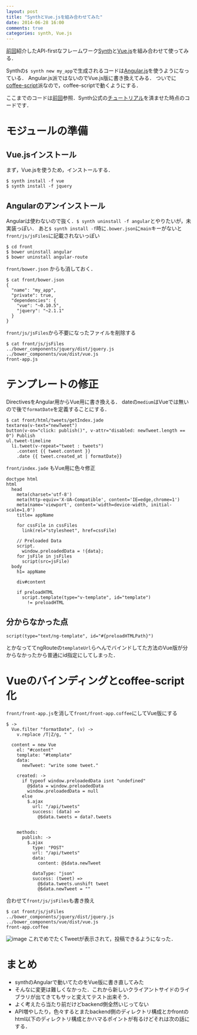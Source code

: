 ```yaml
---
layout: post
title: "SynthとVue.jsを組み合わせてみた"
date: 2014-06-28 16:00
comments: true
categories: synth, Vue.js
---
```


[前回](/blog/2014/06/27/synth/)紹介したAPI-firstなフレームワーク[Synth](http://synthjs.com)と[Vue.js](http://vuejs.org)を組み合わせて使ってみる．

Synthの`$ synth new my_app`で生成されるコードは[Angular.js]()を使うようになっている．
Angular.js派ではないのでVue.js版に書き換えてみる．
ついでに[coffee-script](http://coffeescript.org)派なので，coffee-scriptで動くようにする．

ここまでのコードは[前回](/blog/2014/06/27/synth/)参照．Synth公式の[チュートリアル](http://www.synthjs.com/tutorial/)を済ませた時点のコードです．

モジュールの準備
===

Vue.jsインストール
----
まず，Vue.jsを使うため，インストールする．

```
$ synth install -f vue
$ synth install -f jquery
```

Angularのアンインストール
----

Angularは使わないので抜く．`$ synth uninstall -f angular`とやりたいが，未実装っぽい．
あと`$ synth install -f`時に`.bower.json`に`main`キーがないと`front/js/jsFiles`に記載されないっぽい

```
$ cd front
$ bower uninstall angular
$ bower uninstall angular-route
```

`front/bower.json` からも消しておく．
```
$ cat front/bower.json
{
  "name": "my_app",
  "private": true,
  "dependencies": {
    "vue": "~0.10.5",
    "jquery": "~2.1.1"
  }
}
```

`front/js/jsFiles`から不要になったファイルを削除する
```
$ cat front/js/jsFiles 
../bower_components/jquery/dist/jquery.js
../bower_components/vue/dist/vue.js
front-app.js
```

テンプレートの修正
====
DirectivesをAngular用からVue用に書き換える．
dateの`medium`はVueでは無いので後で`formatDate`を定義することにする．

```
$ cat front/html/tweets/getIndex.jade
textarea(v-text="newTweet")
button(v-on="click: publish()", v-attr="disabled: newTweet.length == 0") Publish
ul.tweet-timeline
  li.tweet(v-repeat="tweet : tweets")
    .content {{ tweet.content }}
    .date {{ tweet.created_at | formatDate}}
```

`front/index.jade` もVue用に色々修正
```
doctype html
html
  head
    meta(charset='utf-8')
    meta(http-equiv='X-UA-Compatible', content='IE=edge,chrome=1')
    meta(name='viewport', content='width=device-width, initial-scale=1.0')
    title= appName

    for cssFile in cssFiles
      link(rel="stylesheet", href=cssFile)

    // Preloaded Data
    script.
      window.preloadedData = !{data};
    for jsFile in jsFiles
      script(src=jsFile)
  body
    h1= appName

    div#content

    if preloadHTML
      script.template(type="v-template", id="template")
        != preloadHTML
```

分からなかった点
----
```
script(type="text/ng-template", id="#{preloadHTMLPath}")
```
とかなっててngRouteの`templateUrl`らへんでバインドしてた方法のVue版が分からなかったから普通にid指定にしてしまった．

Vueのバインディングとcoffee-script化
====
`front/front-app.js`を消して`front/front-app.coffee`にしてVue版にする
```
$ ->
  Vue.filter "formatDate", (v) ->
    v.replace /T|Z/g, " "

  content = new Vue
    el: "#content"
    template: "#template"
    data:
      newTweet: "write some tweet."

    created: ->
      if typeof window.preloadedData isnt "undefined"
        @$data = window.preloadedData
        window.preloadedData = null
      else
        $.ajax
          url: "/api/tweets"
          success: (data) =>
            @$data.tweets = data?.tweets


    methods:
      publish: ->
        $.ajax
          type: "POST"
          url: "/api/tweets"
          data:
            content: @$data.newTweet

          dataType: "json"
          success: (tweet) =>
            @$data.tweets.unshift tweet
            @$data.newTweet = ""
```

合わせて`front/js/jsFiles`も書き換え
```
$ cat front/js/jsFiles 
../bower_components/jquery/dist/jquery.js
../bower_components/vue/dist/vue.js
front-app.coffee
```

![image](https://cloud.githubusercontent.com/assets/1183484/3419737/e84b3ec4-fe76-11e3-8d09-132d59ed6c48.png)
これでめでたくTweetが表示されて，投稿できるようになった．

まとめ
====

- synthのAngularで動いてたのをVue版に書き直してみた
- そんなに変更は難しくなかった．これから新しいクライアントサイドのライブラリが出てきてもサッと変えてテスト出来そう．
- よく考えたら当たり前だけどbackend側全然いじってない
- API増やしたり，色々するとまたbackend側のディレクトリ構成とかfrontのhtml以下のディレクトリ構成とかハマるポイントが有るけどそれは次の話にする．